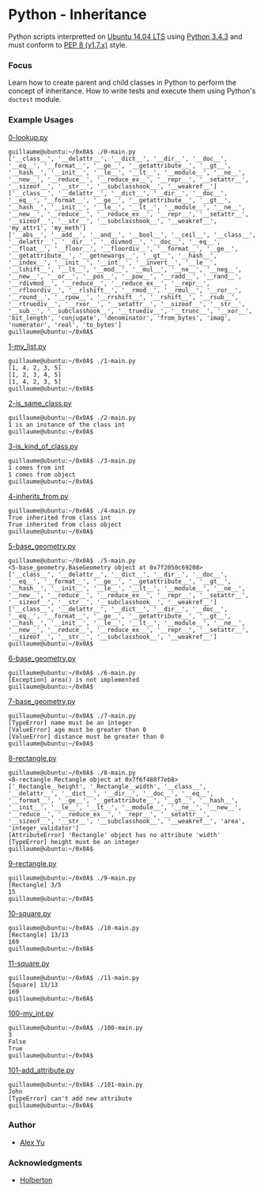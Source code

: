 # Python - Inheritance

Python scripts interpretted on [Ubuntu 14.04 LTS](http://releases.ubuntu.com/14.04/) using [Python 3.4.3](https://www.python.org/downloads/release/python-343/) and must conform to [PEP 8 (v1.7.x)](https://pep8.readthedocs.io/en/release-1.7.x/intro.html) style.

### Focus
Learn how to create parent and child classes in Python to perform the concept of inheritance. How to write tests and execute them using Python's `doctest` module.

### Example Usages

[0-lookup.py](0-lookup.py)
```
guillaume@ubuntu:~/0x0A$ ./0-main.py
['__class__', '__delattr__', '__dict__', '__dir__', '__doc__', '__eq__', '__format__', '__ge__', '__getattribute__', '__gt__', '__hash__', '__init__', '__le__', '__lt__', '__module__', '__ne__', '__new__', '__reduce__', '__reduce_ex__', '__repr__', '__setattr__', '__sizeof__', '__str__', '__subclasshook__', '__weakref__']
['__class__', '__delattr__', '__dict__', '__dir__', '__doc__', '__eq__', '__format__', '__ge__', '__getattribute__', '__gt__', '__hash__', '__init__', '__le__', '__lt__', '__module__', '__ne__', '__new__', '__reduce__', '__reduce_ex__', '__repr__', '__setattr__', '__sizeof__', '__str__', '__subclasshook__', '__weakref__', 'my_attr1', 'my_meth']
['__abs__', '__add__', '__and__', '__bool__', '__ceil__', '__class__', '__delattr__', '__dir__', '__divmod__', '__doc__', '__eq__', '__float__', '__floor__', '__floordiv__', '__format__', '__ge__', '__getattribute__', '__getnewargs__', '__gt__', '__hash__', '__index__', '__init__', '__int__', '__invert__', '__le__', '__lshift__', '__lt__', '__mod__', '__mul__', '__ne__', '__neg__', '__new__', '__or__', '__pos__', '__pow__', '__radd__', '__rand__', '__rdivmod__', '__reduce__', '__reduce_ex__', '__repr__', '__rfloordiv__', '__rlshift__', '__rmod__', '__rmul__', '__ror__', '__round__', '__rpow__', '__rrshift__', '__rshift__', '__rsub__', '__rtruediv__', '__rxor__', '__setattr__', '__sizeof__', '__str__', '__sub__', '__subclasshook__', '__truediv__', '__trunc__', '__xor__', 'bit_length', 'conjugate', 'denominator', 'from_bytes', 'imag', 'numerator', 'real', 'to_bytes']
guillaume@ubuntu:~/0x0A$ 
```
[1-my_list.py](1-my_list.py)
```
guillaume@ubuntu:~/0x0A$ ./1-main.py
[1, 4, 2, 3, 5]
[1, 2, 3, 4, 5]
[1, 4, 2, 3, 5]
guillaume@ubuntu:~/0x0A$ 
```
[2-is_same_class.py](2-is_same_class.py)
```
guillaume@ubuntu:~/0x0A$ ./2-main.py
1 is an instance of the class int
guillaume@ubuntu:~/0x0A$ 
```
[3-is_kind_of_class.py](3-is_kind_of_class.py)
```
guillaume@ubuntu:~/0x0A$ ./3-main.py
1 comes from int
1 comes from object
guillaume@ubuntu:~/0x0A$ 
```
[4-inherits_from.py](4-inherits_from.py)
```
guillaume@ubuntu:~/0x0A$ ./4-main.py
True inherited from class int
True inherited from class object
guillaume@ubuntu:~/0x0A$ 
```
[5-base_geometry.py](5-base_geometry.py)
```
guillaume@ubuntu:~/0x0A$ ./5-main.py
<5-base_geometry.BaseGeometry object at 0x7f2050c69208>
['__class__', '__delattr__', '__dict__', '__dir__', '__doc__', '__eq__', '__format__', '__ge__', '__getattribute__', '__gt__', '__hash__', '__init__', '__le__', '__lt__', '__module__', '__ne__', '__new__', '__reduce__', '__reduce_ex__', '__repr__', '__setattr__', '__sizeof__', '__str__', '__subclasshook__', '__weakref__']
['__class__', '__delattr__', '__dict__', '__dir__', '__doc__', '__eq__', '__format__', '__ge__', '__getattribute__', '__gt__', '__hash__', '__init__', '__le__', '__lt__', '__module__', '__ne__', '__new__', '__reduce__', '__reduce_ex__', '__repr__', '__setattr__', '__sizeof__', '__str__', '__subclasshook__', '__weakref__']
guillaume@ubuntu:~/0x0A$ 
```
[6-base_geometry.py](6-base_geometry.py)
```
guillaume@ubuntu:~/0x0A$ ./6-main.py
[Exception] area() is not implemented
guillaume@ubuntu:~/0x0A$ 
```
[7-base_geometry.py](7-base_geometry.py)
```
guillaume@ubuntu:~/0x0A$ ./7-main.py
[TypeError] name must be an integer
[ValueError] age must be greater than 0
[ValueError] distance must be greater than 0
guillaume@ubuntu:~/0x0A$ 
```
[8-rectangle.py](8-rectangle.py)
```
guillaume@ubuntu:~/0x0A$ ./8-main.py
<8-rectangle.Rectangle object at 0x7f6f488f7eb8>
['_Rectangle__height', '_Rectangle__width', '__class__', '__delattr__', '__dict__', '__dir__', '__doc__', '__eq__', '__format__', '__ge__', '__getattribute__', '__gt__', '__hash__', '__init__', '__le__', '__lt__', '__module__', '__ne__', '__new__', '__reduce__', '__reduce_ex__', '__repr__', '__setattr__', '__sizeof__', '__str__', '__subclasshook__', '__weakref__', 'area', 'integer_validator']
[AttributeError] 'Rectangle' object has no attribute 'width'
[TypeError] height must be an integer
guillaume@ubuntu:~/0x0A$ 
```
[9-rectangle.py](9-rectangle.py)
```
guillaume@ubuntu:~/0x0A$ ./9-main.py
[Rectangle] 3/5
15
guillaume@ubuntu:~/0x0A$ 
```
[10-square.py](10-square.py)
```
guillaume@ubuntu:~/0x0A$ ./10-main.py
[Rectangle] 13/13
169
guillaume@ubuntu:~/0x0A$ 
```
[11-square.py](11-square.py)
```
guillaume@ubuntu:~/0x0A$ ./11-main.py
[Square] 13/13
169
guillaume@ubuntu:~/0x0A$ 
```
[100-my_int.py](100-my_int.py)
```
guillaume@ubuntu:~/0x0A$ ./100-main.py
3
False
True
guillaume@ubuntu:~/0x0A$ 
```
[101-add_attribute.py](101-add_attribute.py)
```
guillaume@ubuntu:~/0x0A$ ./101-main.py
John
[TypeError] can't add new attribute
guillaume@ubuntu:~/0x0A$ 
```
### Author
- [Alex Yu](https://github.com/AlexYu01)
### Acknowledgments
- [Holberton](https://www.holbertonschool.com/)
